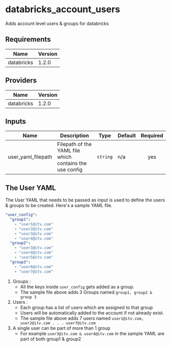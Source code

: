 # databricks_account_users

Adds account level users & groups for databricks

## Requirements

| Name | Version |
|------|---------|
| databricks | 1.2.0 |

## Providers

| Name | Version |
|------|---------|
| databricks | 1.2.0 |

## Inputs

| Name | Description | Type | Default | Required |
|------|-------------|------|---------|:--------:|
| user_yaml_filepath | Filepath of the YAML file which contains the use config | `string` | n/a | yes |

## The User YAML

The User YAML that needs to be passed as input is used to define the users & groups to be created.
Here's a sample YAML file.

```yaml
"user_config":
  "group1":
    - "user1@itv.com"
    - "user2@itv.com"
    - "user3@itv.com"
    - "user4@itv.com"
  "group2":
    - "user3@itv.com"
    - "user4@itv.com"
    - "user5@itv.com"
  "group3":
    - "user6@itv.com"
    - "user7@itv.com"      
```
    
1. Groups : 
   - All the keys inside `user_config` gets added as a group.
   - The sample file above adds 3 Groups named `group1, group2 & group 3`
2. Users : 
    - Each group has a list of users which are assigned to that group
    - Users will be automatically added to the account if not already exist.
    - The sample file above adds 7 users named `user1@itv.com, user2@itv.com . . . user7@itv.com`
3. A single user can be part of more than 1 group
    - For example `user3@itv.com & user4@itv.com` in the sample YAML are part of both group1 & group2